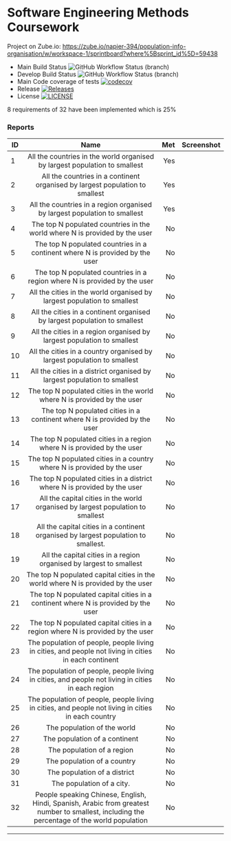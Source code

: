 # Software Engineering Methods Coursework

Project on Zube.io: https://zube.io/napier-394/population-info-organisation/w/workspace-1/sprintboard?where%5Bsprint_id%5D=59438
* Main Build Status ![GitHub Workflow Status (branch)](https://img.shields.io/github/actions/workflow/status/amymillar/SEMcoursework/main.yml?branch=main)
* Develop Build Status ![GitHub Workflow Status (branch)](https://img.shields.io/github/actions/workflow/status/amymillar/SEMcoursework/main.yml?branch=develop)
* Main Code coverage of tests [![codecov](https://codecov.io/gh/amymillar/SEMcoursework/branch/main/graph/badge.svg?token=HOUORAWU01)](https://codecov.io/gh/amymillar/SEMcoursework)
* Release [![Releases](https://img.shields.io/github/release/amymilar/SEMcoursework/all.svg?style=flat-square)](https://github.com/amymillar/SEMcoursework/releases)
* License [![LICENSE](https://img.shields.io/github/license/amymillar/SEMcoursework.svg?style=flat-square)](https://github.com/amymillar/SEMcoursework/blob/main/LICENSE)

8 requirements of 32 have been implemented which is 25%

### Reports

| ID  |                                                                    Name                                                                     | Met | Screenshot |
|-----|:-------------------------------------------------------------------------------------------------------------------------------------------:|----:|-----------:|
| 1   |                                 All the countries in the world organised by largest population to smallest                                  | Yes |            |
| 2   |                                All the countries in a continent organised by largest population to smallest                                 | Yes |            |
| 3   |                                  All the countries in a region organised by largest population to smallest                                  | Yes |            |
| 4   |                                 The top N populated countries in the world where N is provided by the user                                  |  No |            |
| 5   |                                The top N populated countries in a continent where N is provided by the user                                 |  No |            |
| 6   |                                  The top N populated countries in a region where N is provided by the user                                  |  No |            |
| 7   |                                   All the cities in the world organised by largest population to smallest                                   |  No |            |
| 8   |                                  All the cities in a continent organised by largest population to smallest                                  |  No |            |
| 9   |                                   All the cities in a region organised by largest population to smallest                                    |  No |            |
| 10  |                                   All the cities in a country organised by largest population to smallest                                   |  No |            |
| 11  |                                  All the cities in a district organised by largest population to smallest                                   |  No |            |
| 12  |                                   The top N populated cities in the world where N is provided by the user                                   |  No |            |
| 13  |                                  The top N populated cities in a continent where N is provided by the user                                  |  No |            |
| 14  |                                   The top N populated cities in a region where N is provided by the user                                    |  No |            |
| 15  |                                   The top N populated cities in a country where N is provided by the user                                   |  No |            |
| 16  |                                  The top N populated cities in a district where N is provided by the user                                   |  No |            |
| 17  |                               All the capital cities in the world organised by largest population to smallest                               |  No |            |
| 18  |                             All the capital cities in a continent organised by largest population to smallest.                              |  No |            |
| 19  |                                     All the capital cities in a region organised by largest to smallest                                     |  No |            |
| 20  |                               The top N populated capital cities in the world where N is provided by the user                               |  No |            |
| 21  |                              The top N populated capital cities in a continent where N is provided by the user                              |  No |            |
| 22  |                               The top N populated capital cities in a region where N is provided by the user                                |  No |            |
| 23  |                    The population of people, people living in cities, and people not living in cities in each continent                     |  No |            |
| 24  |                      The population of people, people living in cities, and people not living in cities in each region                      |  No |            |
| 25  |                     The population of people, people living in cities, and people not living in cities in each country                      |  No |            |
| 26  |                                                         The population of the world                                                         |  No |            |
| 27  |                                                        The population of a continent                                                        |  No |            |
| 28  |                                                         The population of a region                                                          |  No |            |
| 29  |                                                         The population of a country                                                         |  No |            |
| 30  |                                                        The population of a district                                                         |  No |            |
| 31  |                                                          The population of a city.                                                          |  No |            |
| 32  | People speaking Chinese, English, Hindi, Spanish, Arabic from greatest number to smallest, including the percentage of the world population |  No |            |
---